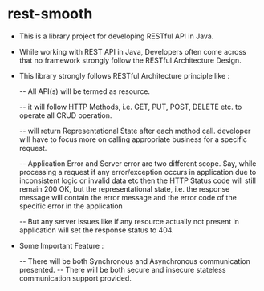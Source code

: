 # rest-smooth

- This is a library project for developing RESTful API in Java.

- While working with REST API in Java, Developers often come across that no framework strongly follow the RESTful Architecture Design.

- This library strongly follows RESTful Architecture principle like :

    -- All API(s) will be termed as resource.

    -- it will follow HTTP Methods, i.e. GET, PUT, POST, DELETE etc. to operate all CRUD operation.

    -- will return Representational State after each method call. developer will have to focus more on calling appropriate business for a 
    specific request.

    -- Application Error and Server error are two different scope. Say, while processing a request if any error/exception occurs in 
    application due to inconsistent logic or invalid data etc then the HTTP Status code will still remain 200 OK, but the representational 
    state, i.e. the response message will contain the error message and the error code of the specific error in the application

    -- But any server issues like if any resource actually not present in application will set the response status to 404.

- Some Important Feature :

    -- There will be both Synchronous and Asynchronous communication presented.
    -- There will be both secure and insecure stateless communication support provided.

